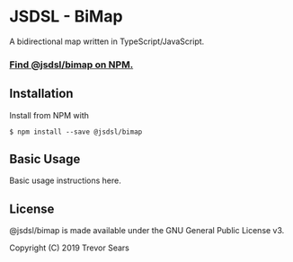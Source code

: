 # JSDSL - BiMap
A bidirectional map written in TypeScript/JavaScript.

### [Find @jsdsl/bimap on NPM.](https://www.npmjs.com/package/@jsdsl/bimap)

## Installation
Install from NPM with
```
$ npm install --save @jsdsl/bimap
```

## Basic Usage
Basic usage instructions here.

## License
@jsdsl/bimap is made available under the GNU General Public License v3.

Copyright (C) 2019 Trevor Sears
